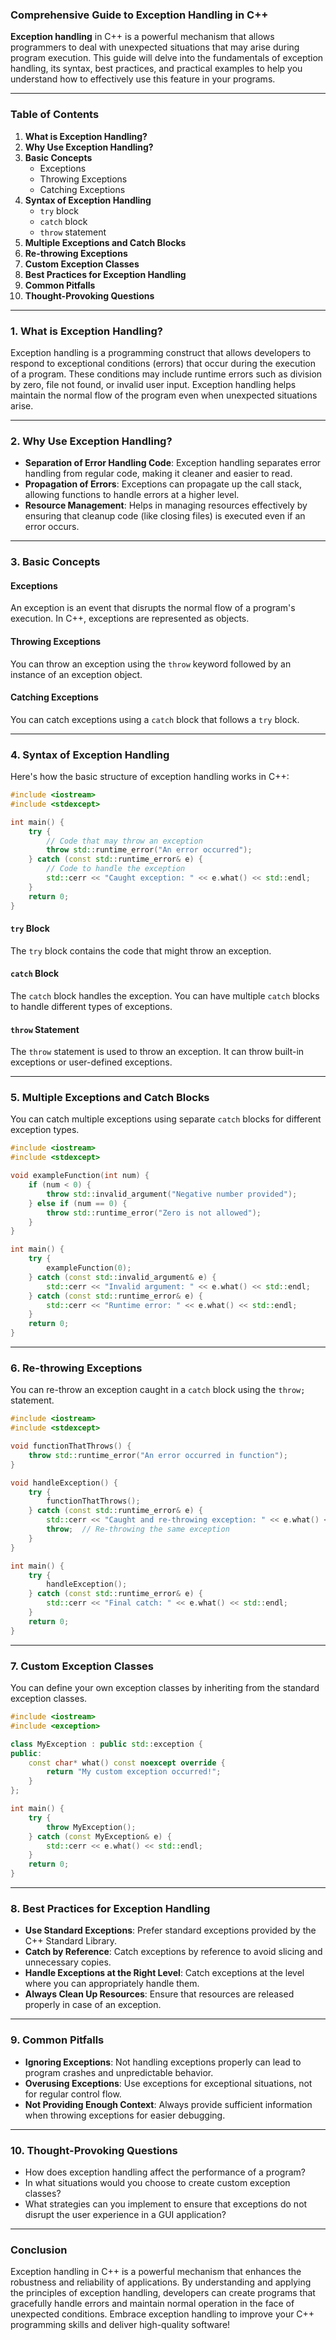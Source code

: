 ### **Comprehensive Guide to Exception Handling in C++**

**Exception handling** in C++ is a powerful mechanism that allows programmers to deal with unexpected situations that may arise during program execution. This guide will delve into the fundamentals of exception handling, its syntax, best practices, and practical examples to help you understand how to effectively use this feature in your programs.

---

### **Table of Contents**

1. **What is Exception Handling?**
2. **Why Use Exception Handling?**
3. **Basic Concepts**
   - Exceptions
   - Throwing Exceptions
   - Catching Exceptions
4. **Syntax of Exception Handling**
   - `try` block
   - `catch` block
   - `throw` statement
5. **Multiple Exceptions and Catch Blocks**
6. **Re-throwing Exceptions**
7. **Custom Exception Classes**
8. **Best Practices for Exception Handling**
9. **Common Pitfalls**
10. **Thought-Provoking Questions**

---

### **1. What is Exception Handling?**

Exception handling is a programming construct that allows developers to respond to exceptional conditions (errors) that occur during the execution of a program. These conditions may include runtime errors such as division by zero, file not found, or invalid user input. Exception handling helps maintain the normal flow of the program even when unexpected situations arise.

---

### **2. Why Use Exception Handling?**

- **Separation of Error Handling Code**: Exception handling separates error handling from regular code, making it cleaner and easier to read.
- **Propagation of Errors**: Exceptions can propagate up the call stack, allowing functions to handle errors at a higher level.
- **Resource Management**: Helps in managing resources effectively by ensuring that cleanup code (like closing files) is executed even if an error occurs.

---

### **3. Basic Concepts**

#### **Exceptions**
An exception is an event that disrupts the normal flow of a program's execution. In C++, exceptions are represented as objects.

#### **Throwing Exceptions**
You can throw an exception using the `throw` keyword followed by an instance of an exception object.

#### **Catching Exceptions**
You can catch exceptions using a `catch` block that follows a `try` block.

---

### **4. Syntax of Exception Handling**

Here's how the basic structure of exception handling works in C++:

```cpp
#include <iostream>
#include <stdexcept>

int main() {
    try {
        // Code that may throw an exception
        throw std::runtime_error("An error occurred");
    } catch (const std::runtime_error& e) {
        // Code to handle the exception
        std::cerr << "Caught exception: " << e.what() << std::endl;
    }
    return 0;
}
```

#### **`try` Block**
The `try` block contains the code that might throw an exception.

#### **`catch` Block**
The `catch` block handles the exception. You can have multiple `catch` blocks to handle different types of exceptions.

#### **`throw` Statement**
The `throw` statement is used to throw an exception. It can throw built-in exceptions or user-defined exceptions.

---

### **5. Multiple Exceptions and Catch Blocks**

You can catch multiple exceptions using separate `catch` blocks for different exception types.

```cpp
#include <iostream>
#include <stdexcept>

void exampleFunction(int num) {
    if (num < 0) {
        throw std::invalid_argument("Negative number provided");
    } else if (num == 0) {
        throw std::runtime_error("Zero is not allowed");
    }
}

int main() {
    try {
        exampleFunction(0);
    } catch (const std::invalid_argument& e) {
        std::cerr << "Invalid argument: " << e.what() << std::endl;
    } catch (const std::runtime_error& e) {
        std::cerr << "Runtime error: " << e.what() << std::endl;
    }
    return 0;
}
```

---

### **6. Re-throwing Exceptions**

You can re-throw an exception caught in a `catch` block using the `throw;` statement.

```cpp
#include <iostream>
#include <stdexcept>

void functionThatThrows() {
    throw std::runtime_error("An error occurred in function");
}

void handleException() {
    try {
        functionThatThrows();
    } catch (const std::runtime_error& e) {
        std::cerr << "Caught and re-throwing exception: " << e.what() << std::endl;
        throw;  // Re-throwing the same exception
    }
}

int main() {
    try {
        handleException();
    } catch (const std::runtime_error& e) {
        std::cerr << "Final catch: " << e.what() << std::endl;
    }
    return 0;
}
```

---

### **7. Custom Exception Classes**

You can define your own exception classes by inheriting from the standard exception classes.

```cpp
#include <iostream>
#include <exception>

class MyException : public std::exception {
public:
    const char* what() const noexcept override {
        return "My custom exception occurred!";
    }
};

int main() {
    try {
        throw MyException();
    } catch (const MyException& e) {
        std::cerr << e.what() << std::endl;
    }
    return 0;
}
```

---

### **8. Best Practices for Exception Handling**

- **Use Standard Exceptions**: Prefer standard exceptions provided by the C++ Standard Library.
- **Catch by Reference**: Catch exceptions by reference to avoid slicing and unnecessary copies.
- **Handle Exceptions at the Right Level**: Catch exceptions at the level where you can appropriately handle them.
- **Always Clean Up Resources**: Ensure that resources are released properly in case of an exception.

---

### **9. Common Pitfalls**

- **Ignoring Exceptions**: Not handling exceptions properly can lead to program crashes and unpredictable behavior.
- **Overusing Exceptions**: Use exceptions for exceptional situations, not for regular control flow.
- **Not Providing Enough Context**: Always provide sufficient information when throwing exceptions for easier debugging.

---

### **10. Thought-Provoking Questions**

- How does exception handling affect the performance of a program?
- In what situations would you choose to create custom exception classes?
- What strategies can you implement to ensure that exceptions do not disrupt the user experience in a GUI application?

---

### **Conclusion**

Exception handling in C++ is a powerful mechanism that enhances the robustness and reliability of applications. By understanding and applying the principles of exception handling, developers can create programs that gracefully handle errors and maintain normal operation in the face of unexpected conditions. Embrace exception handling to improve your C++ programming skills and deliver high-quality software!
